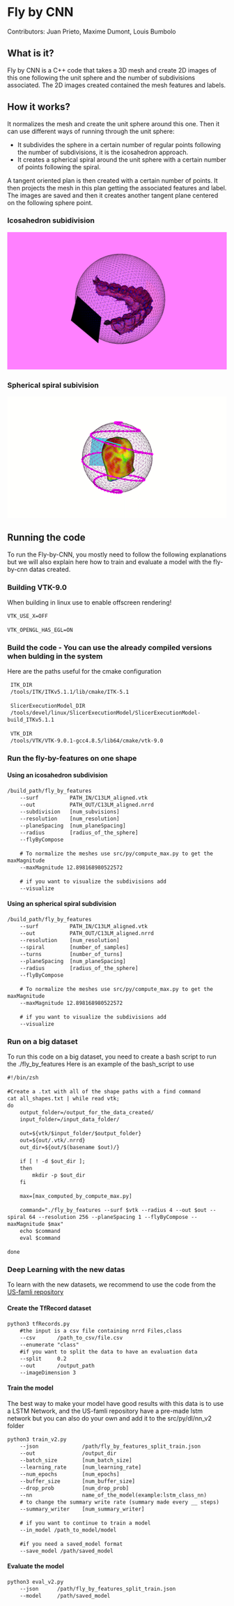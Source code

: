 # Fly by CNN

Contributors: Juan Prieto, Maxime Dumont, Louis Bumbolo

## What is it?
Fly by CNN is a C++ code that takes a 3D mesh and create 2D images of this one following the unit sphere and the number of subdivisions associated. The 2D images created contained the mesh features and labels.

## How it works?
It normalizes the mesh and create the unit sphere around this one. Then it can use different ways of running through the unit sphere:
* It subdivides the sphere in a certain number of regular points following the number of subdivisions, it is the icosahedron approach.
* It creates a spherical spiral around the unit sphere  with a certain number of points following the spiral. 

A tangent oriented plan is then created with a certain number of points. It then projects the mesh in this plan getting the associated features and label. The images are saved and then it creates another tangent plane centered on the following sphere point.

### Icosahedron subidivision
<!-- ![Sphere_and_plane](https://github.com/MaximeDum/fly-by-cnn/tree/master/docs/Sphere_and_plane.png?raw=true) -->

![Sphere_and_plane](./docs/Sphere_and_plane.png?raw=true)

### Spherical spiral subivision
<!-- ![Spherical_spiral](https://github.com/lbumbolo/fly-by-cnn/tree/master/docs/Spherical_spiral.gif?raw=true) -->

![Spherical_spiral](./docs/Spherical_spiral.gif?raw=true)

## Running the code
To run the Fly-by-CNN, you mostly need to follow the following explanations but we will also explain here how to train and evaluate a model with the fly-by-cnn datas created.

### Building VTK-9.0

When building in linux use to enable offscreen rendering!

```
VTK_USE_X=OFF

VTK_OPENGL_HAS_EGL=ON
```


### Build the code - You can use the already compiled versions when bulding in the system
Here are the paths useful for the cmake configuration
```
 ITK_DIR 
 /tools/ITK/ITKv5.1.1/lib/cmake/ITK-5.1

 SlicerExecutionModel_DIR     
 /tools/devel/linux/SlicerExecutionModel/SlicerExecutionModel-build_ITKv5.1.1

 VTK_DIR                          
 /tools/VTK/VTK-9.0.1-gcc4.8.5/lib64/cmake/vtk-9.0
```


### Run the fly-by-features on one shape

#### Using an icosahedron subdivision
```
/build_path/fly_by_features 
	--surf 			PATH_IN/C13LM_aligned.vtk 
	--out 			PATH_OUT/C13LM_aligned.nrrd 
	--subdivision  	[num_subvisions] 
	--resolution   	[num_resolution] 
	--planeSpacing 	[num_planeSpacing] 
	--radius 		[radius_of_the_sphere]
	--flyByCompose 

	# To normalize the meshes use src/py/compute_max.py to get the maxMagnitude
	--maxMagnitude 12.898168980522572

	# if you want to visualize the subdivisions add
	--visualize
```

#### Using an spherical spiral subdivision
```
/build_path/fly_by_features 
	--surf 			PATH_IN/C13LM_aligned.vtk 
	--out 			PATH_OUT/C13LM_aligned.nrrd   
	--resolution 	[num_resolution] 
	--spiral 		[number_of_samples] 
	--turns 		[number_of_turns]
	--planeSpacing 	[num_planeSpacing]
	--radius 		[radius_of_the_sphere] 
	--flyByCompose

	# To normalize the meshes use src/py/compute_max.py to get the maxMagnitude
	--maxMagnitude 12.898168980522572

	# if you want to visualize the subdivisions add
	--visualize
```


### Run on a big dataset
To run this code on a big dataset, you need to create a bash script to run the ./fly_by_features 
Here is an example of the bash_script to use

```
#!/bin/zsh

#Create a .txt with all of the shape paths with a find command
cat all_shapes.txt | while read vtk;
do
	output_folder=/output_for_the_data_created/
	input_folder=/input_data_folder/

	out=${vtk/$input_folder/$output_folder}
	out=${out/.vtk/.nrrd}
	out_dir=${out/$(basename $out)/}

	if [ ! -d $out_dir ];
	then
		mkdir -p $out_dir
	fi

	max=[max_computed_by_compute_max.py]

	command="./fly_by_features --surf $vtk --radius 4 --out $out --spiral 64 --resolution 256 --planeSpacing 1 --flyByCompose --maxMagnitude $max"
	echo $command
	eval $command

done
```


### Deep Learning with the new datas
To learn with the new datasets, we recommend to use the code from the [US-famli repository](https://github.com/juanprietob/US-famli)

#### Create the TfRecord dataset
```
python3 tfRecords.py 
	#the input is a csv file containing nrrd Files,class
	--csv 		/path_to_csv/file.csv
	--enumerate "class" 
	#if you want to split the data to have an evaluation data
	--split 	0.2 
	--out 		/output_path
	--imageDimension 3
```

#### Train the model
The best way to make your model have good results with this data is to use a LSTM Network, and the US-famli repository have a pre-made lstm network but you can also do your own and add it to the src/py/dl/nn_v2 folder
```
python3 train_v2.py 
	--json 				/path/fly_by_features_split_train.json 
	--out 				/output_dir
	--batch_size 		[num_batch_size]
	--learning_rate 	[num_learning_rate]
	--num_epochs 		[num_epochs]
	--buffer_size 		[num_buffer_size] 
	--drop_prob 		[num_drop_prob] 
	--nn 				name_of_the_model(example:lstm_class_nn)
	# to change the summary write rate (summary made every __ steps)
	--summary_writer 	[num_summary_writer]

	# if you want to continue to train a model
	--in_model /path_to_model/model 

	#if you need a saved_model format
	--save_model /path/saved_model
```

#### Evaluate the model
```
python3 eval_v2.py 
	--json 		/path/fly_by_features_split_train.json
	--model 	/path/saved_model
```
